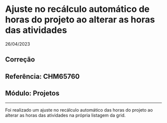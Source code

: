 # Ajuste no recálculo automático de horas do projeto ao alterar as horas das atividades
26/04/2023
## Correção
## Referência: CHM65760
## Módulo: Projetos
***

Foi realizado um ajuste no recálculo automático das horas do projeto ao alterar as horas das atividades na própria listagem da grid.